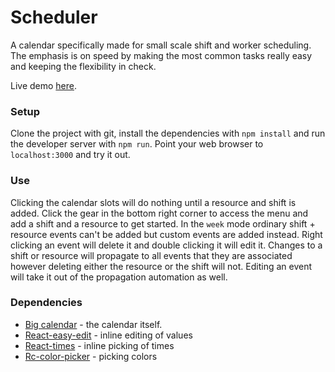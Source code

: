 # Scheduler

A calendar specifically made for small scale shift and worker
scheduling. The emphasis is on speed by making the most common tasks
really easy and keeping the flexibility in check.

Live demo [here](https://bluebottel.github.io/Scheduler).

### Setup
Clone the project with git, install the dependencies with `npm install`
and run the developer server with `npm run`. Point your web browser to
`localhost:3000` and try it out.

### Use
Clicking the calendar slots will do nothing until a resource and shift is added.
Click the gear in the bottom right corner to access the menu and add a shift
and a resource to get started.
In the `week` mode ordinary shift + resource events can't be added but custom
events are added instead.
Right clicking an event will delete it and double clicking it will edit it. Changes
to a shift or resource will propagate to all events that they are associated
however deleting either the resource or the shift will not. Editing an event will
take it out of the propagation automation as well. 

### Dependencies
* [Big calendar](https://github.com/jquense/react-big-calendar) - the calendar itself.
* [React-easy-edit](https://github.com/giorgosart/react-easy-edit) - inline editing of values
* [React-times](https://github.com/ecmadao/react-times) - inline picking of times
* [Rc-color-picker](https://github.com/react-component/color-picker) - picking colors

